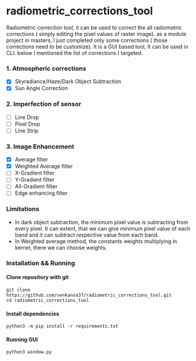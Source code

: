 # radiometric_corrections_tool

Radiometric correction tool, it can be used to correct the all radiometric corrections ( simply
editing the pixel values of raster image). as a module project in masters, I just completed only
some corrections ( those corrections need to be customize). It is a GUI based tool, It can be used in CLI.
below I mentioned the list of corrections I targeted.

### 1. Atmospheric corrections
- [x] Skyradiance/Haze/Dark Object Subtraction
- [x] Sun Angle Correction
### 2. Imperfection of sensor
- [ ] Line Drop
- [ ] Pixel Drop
- [ ] Line Strip
### 3. Image Enhancement
- [x] Average filter
- [x] Weighted Average filter
- [ ] X-Gradient filter
- [ ] Y-Gradient filter
- [ ] All-Gradient filter
- [ ] Edge enhancing filter

### Limitations
- In dark object subtraction, the minimum pixel value is subtracting from every pixel. It can extent,
that we can give minimum pixel value of each band and it can subtract respective value from each band.
- In Weighted average method, the constants weights multiplying in kernel, there we can choose weights.



### Installation && Running

#### Clone repository with git
```
git clone https://github.com/venkanna37/radiometric_corrections_tool.git
cd radiometric_corrections_tool
```

#### Install dependencies
`python3 -m pip install -r requirements.txt`

#### Running GUI
`python3 window.py`



